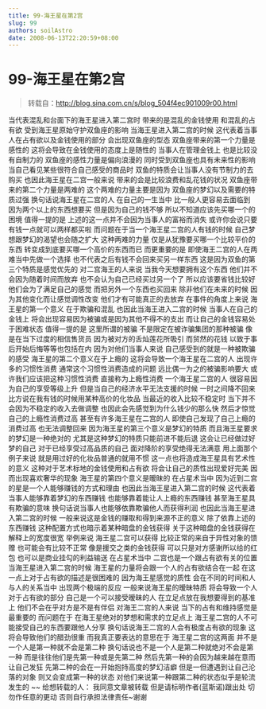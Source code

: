 ```yaml
---
title: 99-海王星在第2宫
slug: 99
authors: soilAstro
date: 2008-06-13T22:20:59+08:00
---
```

# 99-海王星在第2宫

> 转载自：http://blog.sina.com.cn/s/blog_504f4ec901009r00.html

当代表混乱和台面下的海王星进入第二宫时
带来的是混乱的金钱使用
和混乱的占有欲
受到海王星原始守护双鱼座的影响
当海王星进入第二宫的时候
这代表着当事人在占有欲以及金钱使用的部分
会出现双鱼座的型态
双鱼座带来的第一个力量是感性的
这将会导致在金钱使用的态度上是随性的
当事人在管理金钱上
也是比较没有自制力的
双鱼座的感性力量是偏向浪漫的
同时受到双鱼座也具有未来性的影响
当自己看见某些很符合自己感受的商品时
双鱼的特质会让当事人没有节制力的去购买
也因此海王星在二宫一般来说
带来的会是比较浪费和乱花钱的状况
双鱼座带来的第二个力量是两难的
这个两难的力量主要是因为
双鱼座的梦幻以及需要的特质过强
换句话说海王星在二宫的人
在自己的一生当中
比一般人更容易去面临到
因为两个以上的东西想要买
但是因为自己的钱不够
所以不知道应该先买哪一个的困境
值得一提的是
上述的这一点并不会因为当事人的富裕而消失
或许你会说只要有钱一点就可以两样都买啦
而问题在于当一个海王星二宫的人有钱的时候
自己梦想跟梦幻的渴望也会随之扩大
这种两难的力量
仅是从犹豫要买哪一个比较平价的东西
转变成到底要买哪一个高价的东西而已
而更重要的是
即使海王二宫的人在两难当中先做一个选择
也不代表之后有钱不会回来买另一样东西
这是因为双鱼的第三个特质是感觉优先的
对二宫海王的人来说
当我今天想要拥有这个东西
他们并不会因为随着时间而放弃
也不会认为自己已经买过另一个了
所以应该要省钱比较好
他们会为了满足自己的感觉
而把另外一个东西也买回来
除非他们在未来的时候
因为其他变化而让感觉调性改变
他们才有可能真正的去放弃
在事件的角度上来说
海王星的第一个意义
在于欺骗和混乱
也因此当海王进入二宫的时候
当事人在自己的金钱上
将会出现容易因为被骗或是因为其他不得不的支出
而让自己的金钱容易处于困难状态
值得一提的是
这里所谓的被骗
不是限定在被诈骗集团的那种被骗
像是在当下过度的相信售货员
因为被对方的舌灿莲花所吸引
而贸然的花钱
以致于事后开始后悔等等也包括在内
因为对他们当事人来说
自己感受到的就是一种被欺骗的感受
海王星的第二个意义在于上瘾的
这将会导致一个海王星在二宫的人
出现许多的习惯性消费
通常这个习惯性消费造成的问题
远比偶一为之的被骗影响要大
或许我们应该把这种习惯性消费
直接称为上瘾性消费
一个海王星二宫的人
很容易因为自己的享受等级上升
但是当自己的经济水平无法支援的时候
一时之间降不回来
比方说在我有钱的时候用某种高价的化妆品
当最近的收入比较不稳定时
当下并不会因为不稳定的收入去做调整
也因此会先感觉到为什么钱少的那么快
然后才惊觉自己的上瘾性消费过高
甚至有许多海王星在二宫的人
即使自己发现了自己上瘾的消费过高
也无法调整回来
因为海王星的第三个意义是梦幻的特质
而且海王星要求的梦幻是一种绝对的
尤其是这种梦幻的特质只能前进不能后退
这会让已经做过好梦的自己
对于已经享受过高品质的自己
面对降阶的享受绝得无法满意
用上面那个例子来说
就是用过好的化妆品普通的就用不惯
这一点也将造成海王星具有艺术性的意义
这种对于艺术标地的金钱使用和占有欲
将会让自己的质性出现爱好完美
因而出现喜欢奢华的现象
海王星的第四个意义是暧昧的
在占星术当中
因为近到二宫的星是一个人能够赚钱的方式和理由
也因此当海王星进入第二宫的时候
这代表着当事人能够靠着梦幻的东西赚钱
也能够靠着能让人上瘾的东西赚钱
甚至海王星具有欺骗的意味
换句话说当事人也能够依靠欺骗他人而获得利润
也因此当海王星进入第二宫的时候
一般来说这是金钱的赚取和得到来源不正的意义
除了依靠上述的东西赚钱
这种配置方式也暗示着某种暗盘的金钱获得
关于这种暗盘的金钱获得在解释上的宽度很宽
举例来说
海王星二宫可以获得
比较正常的来自于异性对象的馈赠
也可能会有比较不正常
像是援交之类的金钱获得
可以只是对方感谢所以给的红包
也可以是商业挂勾的利益输送
在占星术当中
二宫也是一个跟占有欲有关的位置
当海王星进入第二宫的时候
海王星的力量将会跟一个人的占有欲结合在一起
在这一点上对于占有欲的描述是很困难的
因为海王星感觉的质性
会在不同的时间和人与人的关系当中
出现两个极端的反应
一般来说海王星的暧昧特质
将会导致一个人对于占有欲的部分
自己是一个可以接受暧昧的人
在立足点放在我想要得到的基准上
他们不会在乎对方是不是有伴侣
对海王二宫的人来说
当下的占有和维持感觉是最重要的
而问题在于
在海王星绝对的梦想和需求的立足点上
海王星二宫的人不可能接受自己的东西要跟他人分享
换句话说海王二宫的人会有极度占有欲的现象
这将会导致他们的醋劲很重
而我真正要表达的意思在于
海王星二宫的这两面
并不是一个人是第一种就不会是第二种
换句话说也不是一个人是第二种就绝对不会是第一种
而是往往他们是先第一种或是先第二种
然后先第一种的会因为越来越在意而让自己发狂
先第二种的会在一开始抱持高度的梦幻洁癖
但是一但遭遇到让自己沦落的对象
则又会变成第一种的状态
对他们来说第一种跟第二种的状态似乎是轮流发生的
~~
给想转载的人：
我同意文章被转载
但是请标明作者(蓝斯诺)跟出处
切勿作任意的更动
否则自行承担法律责任~谢谢


  